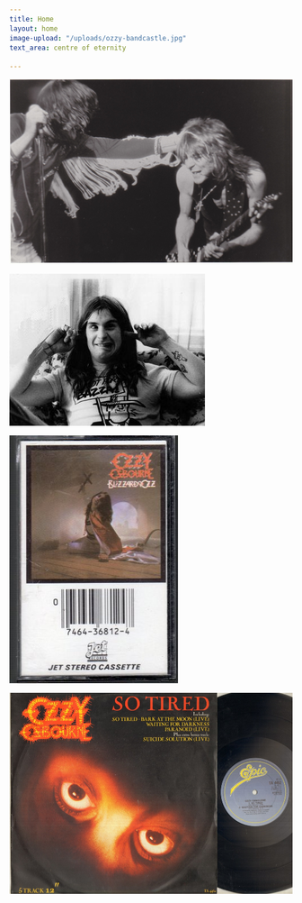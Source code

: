 ```yaml
---
title: Home
layout: home
image-upload: "/uploads/ozzy-bandcastle.jpg"
text_area: centre of eternity

---
```

![ozzy and randy on stage](/uploads/ozzy-randy1.jpg "ozzy + randy")

![ozzy plugging his ears](/uploads/ozzy-ears.jpg "ozzy")

![blizzard of ozz cassette tape with barcode on cover](/uploads/ozzy-blizzardcasstte.jpg "blizzard of ozz tape")

![so tired 12 inch released on epic](/uploads/ozzy-sotired.jpg "ozzy so tired")